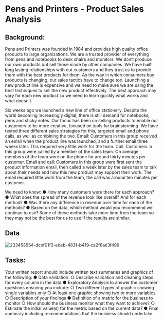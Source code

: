 # Pens and Printers - Product Sales Analysis
## Background:
Pens and Printers was founded in 1984 and provides high quality office products to large organizations. We are a trusted provider of everything from pens and notebooks to desk chairs and monitors. We don’t produce our own products but sell those made by other companies.
We have built long lasting relationships with our customers and they trust us to provide them with the best products for them. As the way in which consumers buy products is changing, our sales tactics have to change too. Launching a new product line is expensive and we need to make sure we are using the best techniques to sell the new product effectively. The best approach may vary for each new product so we need to learn quickly what works and what doesn’t.

Six weeks ago we launched a new line of office stationery. Despite the world becoming increasingly digital, there is still demand for notebooks, pens and sticky notes.
Our focus has been on selling products to enable our customers to be more creative, focused on tools for brainstorming. We have tested three different sales strategies for this, targeted email and phone calls, as well as combining the two.
Email: Customers in this group received an email when the product line was launched, and a further email three weeks later. This required very little work for the team.
Call: Customers in this group were called by a member of the sales team. On average members of the team were on the phone for around thirty minutes per customer.
Email and call: Customers in this group were first sent the product information email, then called a week later by the sales team to talk about their needs and how this new product may support their work. The email required little work from the team, the call was around ten minutes per customer.

We need to know:
● How many customers were there for each approach?
● What does the spread of the revenue look like overall? And for each method?
● Was there any difference in revenue over time for each of the methods?
● Based on the data, which method would you recommend we continue to use? Some of these methods take more time from the team so they may not be the best for us to use if the results are similar.

## Data
![233453554-dcbf01f3-ebeb-4831-b419-ca2f6ad3f499](https://github.com/mwheelermba/Michael-Wheeler-Portfolio/assets/173412168/1a02b243-7507-4048-8560-1e1743895d2b)

## Tasks:
Your written report should include written text summaries and graphics of the following:
● Data validation:
  ○ Describe validation and cleaning steps for every column in the data
● Exploratory Analysis to answer the customer questions ensuring you include:
  ○ Two different types of graphic showing single variables only
  ○ At least one graphic showing two or more variables
  ○ Description of your findings
● Definition of a metric for the business to monitor
  ○ How should the business monitor what they want to achieve?
  ○ Estimate the initial value(s) for the metric based on the current data?
● Final summary including recommendations that the business should undertake

